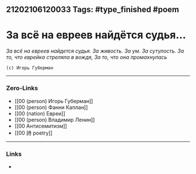 21202106120033
Tags: #type_finished #poem
---
# За всё на евреев найдётся судья...

*За всё на евреев найдется судья.
За живость. За ум. За сутулость.
За то, что еврейка стреляла в вождя,
За то, что она промахнулась*

	(с) Игорь Губерман

---
### Zero-Links
- [[00 (person) Игорь Губерман]]
- [[00 (person) Фанни Каплан]]
- [[00 (nation) Евреи]]
- [[00 (person) Владимир Ленин]]
- [[00 Антисемитизм]]
- [[00 詩 poetry]]
---
### Links
- 


